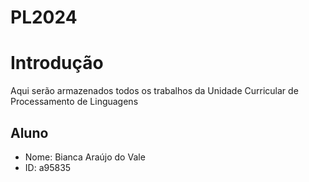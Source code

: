 # PL2024

# Introdução
Aqui serão armazenados todos os trabalhos da Unidade Curricular de Processamento de Linguagens

## Aluno
- Nome: Bianca Araújo do Vale
- ID: a95835
